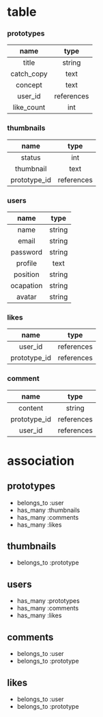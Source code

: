 # table

### prototypes
|name|type|
|:-:|:-:|
|title|string|
|catch_copy|text|
concept|text|
|user_id|references
|like_count|int|

### thumbnails
|name|type|
|:-:|:-:|
|status|int|
|thumbnail|text|
|prototype_id|references|

### users
|name|type|
|:-:|:-:|
|name|string|
|email|string|
|password|string|
|profile|text|
|position|string|
|ocapation|string|
|avatar|string|

### likes
|name|type|
|:-:|:-:|
|user_id|references|
|prototype_id|references|

### comment
|name|type|
|:-:|:-:|
|content|string|
|prototype_id|references|
|user_id|references|

# association
## prototypes
+ belongs_to :user
+ has_many :thumbnails
+ has_many :comments
+ has_many :likes

## thumbnails
+ belongs_to :prototype

## users
+ has_many :prototypes
+ has_many :comments
+ has_many :likes

## comments
+ belongs_to :user
+ belongs_to :prototype

## likes
+ belongs_to :user
+ belongs_to :prototype
